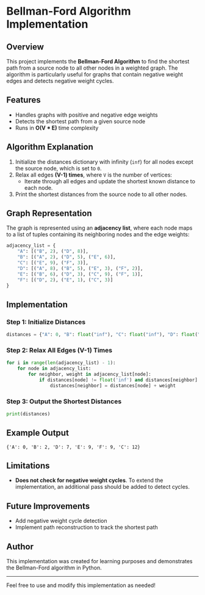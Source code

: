 # Bellman-Ford Algorithm Implementation

## Overview
This project implements the **Bellman-Ford Algorithm** to find the shortest path from a source node to all other nodes in a weighted graph. The algorithm is particularly useful for graphs that contain negative weight edges and detects negative weight cycles.

## Features
- Handles graphs with positive and negative edge weights
- Detects the shortest path from a given source node
- Runs in **O(V * E)** time complexity

## Algorithm Explanation
1. Initialize the distances dictionary with infinity (`inf`) for all nodes except the source node, which is set to `0`.
2. Relax all edges **(V-1) times**, where `V` is the number of vertices:
   - Iterate through all edges and update the shortest known distance to each node.
3. Print the shortest distances from the source node to all other nodes.

## Graph Representation
The graph is represented using an **adjacency list**, where each node maps to a list of tuples containing its neighboring nodes and the edge weights:

```python
adjacency_list = {
    "A": [("B", 2), ("D", 8)],
    "B": [("A", 2), ("D", 5), ("E", 6)],
    "C": [("E", 9), ("F", 3)],
    "D": [("A", 8), ("B", 5), ("E", 3), ("F", 2)],
    "E": [("B", 6), ("D", 3), ("C", 9), ("F", 1)],
    "F": [("D", 2), ("E", 1), ("C", 3)]
}
```

## Implementation
### Step 1: Initialize Distances
```python
distances = {"A": 0, "B": float("inf"), "C": float("inf"), "D": float("inf"), "E": float("inf"), "F": float("inf")}
```

### Step 2: Relax All Edges (V-1) Times
```python
for i in range(len(adjacency_list) - 1):
    for node in adjacency_list:
        for neighbor, weight in adjacency_list[node]:
            if distances[node] != float('inf') and distances[neighbor] > distances[node] + weight:
                distances[neighbor] = distances[node] + weight
```

### Step 3: Output the Shortest Distances
```python
print(distances)
```

## Example Output
```
{'A': 0, 'B': 2, 'D': 7, 'E': 9, 'F': 9, 'C': 12}
```

## Limitations
- **Does not check for negative weight cycles**. To extend the implementation, an additional pass should be added to detect cycles.

## Future Improvements
- Add negative weight cycle detection
- Implement path reconstruction to track the shortest path

## Author
This implementation was created for learning purposes and demonstrates the Bellman-Ford algorithm in Python.

---

Feel free to use and modify this implementation as needed!

